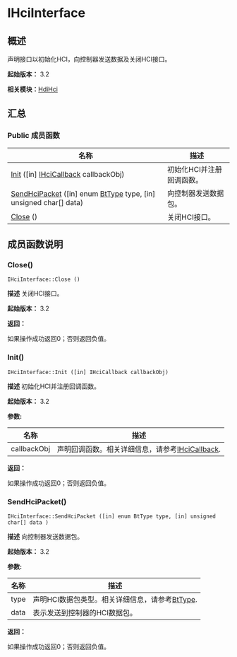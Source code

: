 # IHciInterface


## 概述

声明接口以初始化HCI，向控制器发送数据及关闭HCI接口。

**起始版本：** 3.2

**相关模块：**[HdiHci](_hdi_hci.md)


## 汇总


### Public 成员函数

| 名称 | 描述 | 
| -------- | -------- |
| [Init](#init) ([in] [IHciCallback](interface_i_hci_callback_v10.md) callbackObj) | 初始化HCI并注册回调函数。  | 
| [SendHciPacket](#sendhcipacket) ([in] enum [BtType](_hdi_hci.md#bttype) type, [in] unsigned char[] data) | 向控制器发送数据包。  | 
| [Close](#close) () | 关闭HCI接口。  | 


## 成员函数说明


### Close()

```
IHciInterface::Close ()
```
**描述**
关闭HCI接口。

**起始版本：** 3.2

**返回：**

如果操作成功返回0；否则返回负值。


### Init()

```
IHciInterface::Init ([in] IHciCallback callbackObj)
```
**描述**
初始化HCI并注册回调函数。

**起始版本：** 3.2

**参数:**

| 名称 | 描述 | 
| -------- | -------- |
| callbackObj | 声明回调函数。相关详细信息，请参考[IHciCallback](interface_i_hci_callback_v10.md).  | 

**返回：**

如果操作成功返回0；否则返回负值。


### SendHciPacket()

```
IHciInterface::SendHciPacket ([in] enum BtType type, [in] unsigned char[] data )
```
**描述**
向控制器发送数据包。

**起始版本：** 3.2

**参数:**

| 名称 | 描述 | 
| -------- | -------- |
| type | 声明HCI数据包类型。相关详细信息，请参考[BtType](_hdi_hci.md#bttype).  | 
| data | 表示发送到控制器的HCI数据包。  | 

**返回：**

如果操作成功返回0；否则返回负值。
